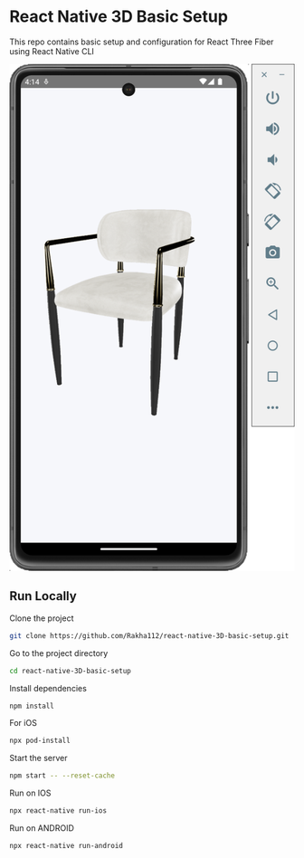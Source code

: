 # React Native 3D Basic Setup

This repo contains basic setup and configuration for React Three Fiber using React Native CLI

![Demo](https://github.com/Rakha112/react-native-3D-basic-setup/blob/main/Demo.png)

## Run Locally

Clone the project

```bash
git clone https://github.com/Rakha112/react-native-3D-basic-setup.git
```

Go to the project directory

```bash
cd react-native-3D-basic-setup
```

Install dependencies

```bash
npm install
```

For iOS

```bash
npx pod-install
```

Start the server

```bash
npm start -- --reset-cache
```

Run on IOS

```bash
npx react-native run-ios
```

Run on ANDROID

```bash
npx react-native run-android
```
